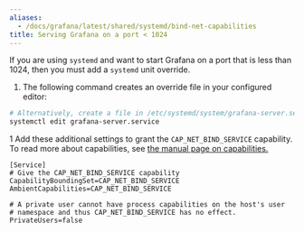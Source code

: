 ```yaml
---
aliases:
  - /docs/grafana/latest/shared/systemd/bind-net-capabilities
title: Serving Grafana on a port < 1024
---
```


If you are using `systemd` and want to start Grafana on a port that is less than 1024, then you must add a `systemd` unit override.

1. The following command creates an override file in your configured editor:

```bash
# Alternatively, create a file in /etc/systemd/system/grafana-server.service.d/override.conf
systemctl edit grafana-server.service
```

1 Add these additional settings to grant the `CAP_NET_BIND_SERVICE` capability. To read more about capabilities, see [the manual page on capabilities.](https://man7.org/linux/man-pages/man7/capabilities.7.html)

```
[Service]
# Give the CAP_NET_BIND_SERVICE capability
CapabilityBoundingSet=CAP_NET_BIND_SERVICE
AmbientCapabilities=CAP_NET_BIND_SERVICE

# A private user cannot have process capabilities on the host's user
# namespace and thus CAP_NET_BIND_SERVICE has no effect.
PrivateUsers=false
```
